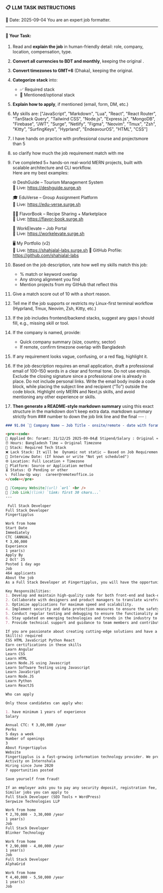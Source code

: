 ### 📋 LLM TASK INSTRUCTIONS  
📅 Date: 2025-09-04
You are an expert job formatter.

---

#### 🔧 Your Task:
1. Read and **explain the job** in human-friendly detail: role, company, location, compensation, type.  
2. **Convert all currencies to BDT and monthly**, keeping the original .  
3. **Convert timezones to GMT+6** (Dhaka), keeping the original.  
4. **Categorize stack** into:  
   - ✅ Required stack  
   - 🔧 Mentioned/optional stack  
5. **Explain how to apply**, if mentioned (email, form, DM, etc.)  
7. My skills are: ["JavaScript", "Markdown", "Lua", "React", "React Router", "TanStack Query", "Tailwind CSS", "Node.js", "Express.js", "MongoDB", "Firebase", "JWT", "Surge", "Netlify", "Figma", "Neovim", "Tmux", "Zsh", "Kitty", "SurfingKeys", "Hyprland", "EndeavourOS", "HTML", "CSS"]
8. I have hands on practice with professional course and projectsmore than 5
9. so clarify how much the job requirement match with me 
10. I’ve completed 5+ hands-on real-world MERN projects, built with scalable architecture and CLI workflow.  
    Here are my best examples:

    🌐 DeshGuide – Tourism Management System  
    🔗 Live: https://deshguide.surge.sh

    🎓 EduVerse – Group Assignment Platform  
    🔗 Live: https://edu-verse.surge.sh

    🧑‍🍳 FlavorBook – Recipe Sharing + Marketplace  
    🔗 Live: https://flavor-book.surge.sh

    💼 WorkElevate – Job Portal  
    🔗 Live: https://workelevate.surge.sh

    🖥️ My Portfolio (v2)  
    🔗 Live: https://shahjalal-labs.surge.sh
    🚀 GitHub Profile: https://github.com/shahjalal-labs

11. Based on the job description, rate how well my skills match this job:  
    - % match or keyword overlap  
    - Any strong alignment you find  
    - Mention projects from my GitHub that reflect this

12. Give a match score out of 10 with a short reason.

13. Tell me if the job supports or restricts my Linux-first terminal workflow (Hyprland, Tmux, Neovim, Zsh, Kitty, etc.)

14. If the job includes frontend/backend stacks, suggest any gaps I should fill, e.g., missing skill or tool.

15. If the company is named, provide:  
    - Quick company summary (size, country, sector)  
    - If remote, confirm timezone overlap with Bangladesh

16. If any requirement looks vague, confusing, or a red flag, highlight it.

17. If the job description requires an email application, draft a professional email of 100–150 words in a clear and formal tone. Do not use emojis. Exclude the closing signature since a professional one is already in place. Do not include personal links. Write the email body inside a code block, while placing the subject line and recipient (“To”) outside the code block. Highlight only MERN and Next.js skills, and avoid mentioning any other experience or skills.

18. **Then generate a README-style markdown summary** using this exact structure in the markdown don't keep extra data. markdown summary strictly from ### number to down the job link line and the final --- :
```markdown
### 91.04 `🏢 Company Name — Job Title - onsite/remote - date with foramt: 31/12/25 - BDT salary`

<pre><code>
📅 Applied On: foramt: 31/12/25 2025-09-04💰 Stipend/Salary : Original ≈ Converted BDT / Monthly
⏰ Hours: Bangladesh Time → Original Timezone
🧰 Stack: Required Tech Stack
❌ Lack Stack: It will be  Dynamic not static – Based on Job Requirements: For your example added: mysql, postgres, redis, docker, nginx, aws, gcp, azure, firebase, netlify, surge, figma, sketch, etc.
📆 Interview Date: (If known or write "Not yet scheduled")
🌐 Location: Full Location + Timezone
🧭 Platform: Source or Application method
⏳ Status: 🟡 Pending or other
📞  Follow-Up way:  career@remoteoffice.io
</code></pre>

🔗 [Company Website](url) `url` <br />
🔗 [Job Link](link) `link: first 30 chars...`
---

 Full Stack Developer
Full Stack Developer
Fingertipplus

Work from home
Start Date
Immediately
CTC (ANNUAL)
₹ 3,00,000
Experience
1 year(s)
Apply By
2 Oct' 25
Posted 1 day ago
Job
464 applicants
About the job
As a Full Stack Developer at Fingertipplus, you will have the opportunity to showcase your expertise in Python, React, HTML, JavaScript, and CSS to build innovative and user-friendly web applications. You will work closely with our team to create seamless experiences for our customers and drive the growth of our business.

Key Responsibilities:
1. Develop and maintain high-quality code for both front-end and back-end components of our applications.
2. Collaborate with designers and product managers to translate wireframes and mockups into functional features.
3. Optimize applications for maximum speed and scalability.
4. Implement security and data protection measures to ensure the safety of user information.
5. Conduct regular testing and debugging to ensure the functionality and performance of applications.
6. Stay updated on emerging technologies and trends in the industry to continuously improve our products.
7. Provide technical support and guidance to team members and contribute to the overall success of the company.

If you are passionate about creating cutting-edge solutions and have a strong background in full-stack development, we invite you to join our dynamic team at Fingertipplus and make a meaningful impact in the digital space.
Skill(s) required
CSS HTML JavaScript Python React
Earn certifications in these skills
Learn Angular
Learn CSS
Learn HTML
Learn Node.JS using Javascript
Learn Software Testing using Javascript
Learn JavaScript
Learn Node.JS
Learn Python
Learn ReactJS

Who can apply

Only those candidates can apply who:

1. have minimum 1 years of experience
Salary

Annual CTC: ₹ 3,00,000 /year
Perks
5 days a week
Number of openings
3
About Fingertipplus
Website
Fingertipplus is a fast-growing information technology provider. We provide services in Salesforce CRM to our customers in manufacturing, retail, real estate, financial services, health care, etc. We are a company headquartered in Helsinki, Finland, and operating from Bangalore and Oman. We welcome excellent brains to be part of our esteemed organization to pursue their career and to grow in their career.
Activity on Internshala
Hiring since June 2020
7 opportunities posted

Save yourself from fraud!

If an employer asks you to pay any security deposit, registration fee, laptop fee, etc., do not pay and notify us immediately. Remember, Internshala doesn't charge a fee from the students to apply to a job or an internship & we don't allow other companies to do so either.
Similar jobs you can apply to
Full Stack Developer (SEO Tools + WordPress)
Serpwize Technologies LLP

Work from home
₹ 2,70,000 - 3,30,000 /year
1 year(s)
Job
Full Stack Developer
Blinker Technology

Work from home
₹ 2,90,000 - 4,00,000 /year
1 year(s)
Job
Full Stack Developer
AlphaGrid

Work from home
₹ 4,40,000 - 5,50,000 /year
1 year(s)
Job


```